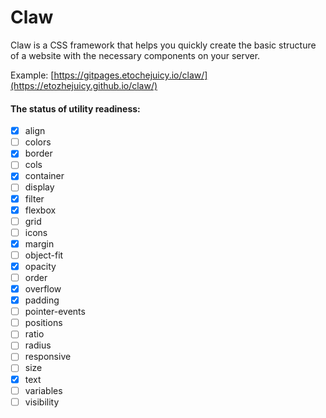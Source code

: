 # Claw

Claw is a CSS framework that helps you quickly create the basic structure of a website with the necessary components on your server.

Example: [https://gitpages.etochejuicy.io/claw/](https://etozhejuicy.github.io/claw/)

#### The status of utility readiness:

- [x]  align
- [ ]  colors
- [x]  border
- [ ]  cols
- [x]  container
- [ ]  display
- [x]  filter
- [x]  flexbox
- [ ]  grid
- [ ]  icons
- [x]  margin
- [ ]  object-fit
- [x]  opacity
- [ ]  order
- [x]  overflow
- [x]  padding
- [ ]  pointer-events
- [ ]  positions
- [ ]  ratio
- [ ]  radius
- [ ]  responsive
- [ ]  size
- [x]  text
- [ ]  variables
- [ ]  visibility
